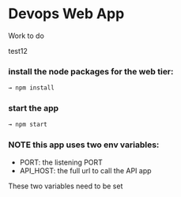 # Devops Web App

Work to do

test12
### install the node packages for the web tier:
```sh
→ npm install
```
### start the app
```sh
→ npm start
```

###  NOTE this app uses two env variables:

- PORT: the listening PORT
- API_HOST: the full url to call the API app

These two variables need to be set 
